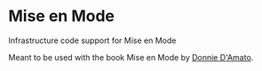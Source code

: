 # Mise en Mode

Infrastructure code support for Mise en Mode

Meant to be used with the book Mise en Mode by [Donnie D'Amato](https://donnie.damato.design).
